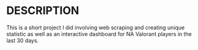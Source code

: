 # DESCRIPTION

This is a short project I did involving web scraping and creating unique statistic as well as an interactive dashboard for NA Valorant players in the last 30 days.

